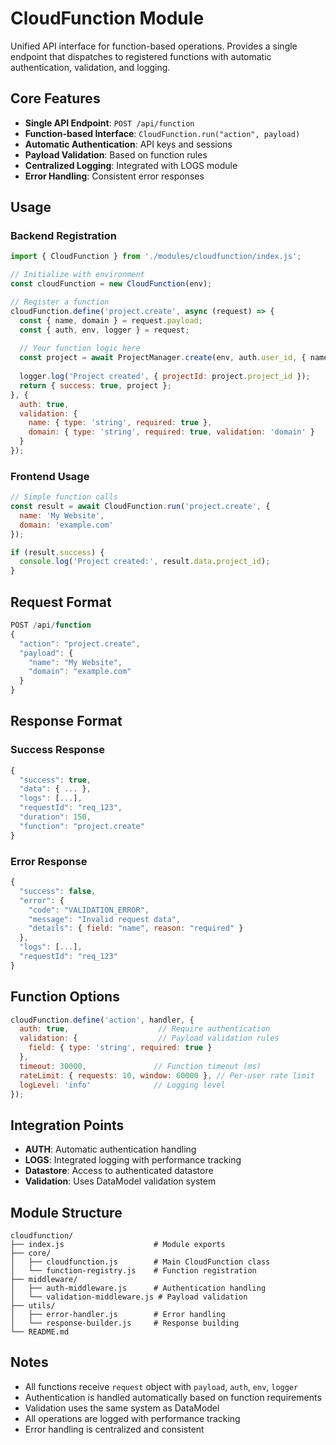 # CloudFunction Module

Unified API interface for function-based operations. Provides a single endpoint that dispatches to registered functions with automatic authentication, validation, and logging.

## Core Features

- **Single API Endpoint**: `POST /api/function`
- **Function-based Interface**: `CloudFunction.run("action", payload)`
- **Automatic Authentication**: API keys and sessions
- **Payload Validation**: Based on function rules
- **Centralized Logging**: Integrated with LOGS module
- **Error Handling**: Consistent error responses

## Usage

### Backend Registration

```javascript
import { CloudFunction } from './modules/cloudfunction/index.js';

// Initialize with environment
const cloudFunction = new CloudFunction(env);

// Register a function
cloudFunction.define('project.create', async (request) => {
  const { name, domain } = request.payload;
  const { auth, env, logger } = request;
  
  // Your function logic here
  const project = await ProjectManager.create(env, auth.user_id, { name, domain });
  
  logger.log('Project created', { projectId: project.project_id });
  return { success: true, project };
}, {
  auth: true,
  validation: {
    name: { type: 'string', required: true },
    domain: { type: 'string', required: true, validation: 'domain' }
  }
});
```

### Frontend Usage

```javascript
// Simple function calls
const result = await CloudFunction.run('project.create', {
  name: 'My Website',
  domain: 'example.com'
});

if (result.success) {
  console.log('Project created:', result.data.project_id);
}
```

## Request Format

```javascript
POST /api/function
{
  "action": "project.create",
  "payload": {
    "name": "My Website",
    "domain": "example.com"
  }
}
```

## Response Format

### Success Response
```javascript
{
  "success": true,
  "data": { ... },
  "logs": [...],
  "requestId": "req_123",
  "duration": 150,
  "function": "project.create"
}
```

### Error Response
```javascript
{
  "success": false,
  "error": {
    "code": "VALIDATION_ERROR",
    "message": "Invalid request data",
    "details": { field: "name", reason: "required" }
  },
  "logs": [...],
  "requestId": "req_123"
}
```

## Function Options

```javascript
cloudFunction.define('action', handler, {
  auth: true,                    // Require authentication
  validation: {                  // Payload validation rules
    field: { type: 'string', required: true }
  },
  timeout: 30000,               // Function timeout (ms)
  rateLimit: { requests: 10, window: 60000 }, // Per-user rate limit
  logLevel: 'info'              // Logging level
});
```

## Integration Points

- **AUTH**: Automatic authentication handling
- **LOGS**: Integrated logging with performance tracking
- **Datastore**: Access to authenticated datastore
- **Validation**: Uses DataModel validation system

## Module Structure

```
cloudfunction/
├── index.js                    # Module exports
├── core/
│   ├── cloudfunction.js        # Main CloudFunction class
│   └── function-registry.js    # Function registration
├── middleware/
│   ├── auth-middleware.js      # Authentication handling
│   └── validation-middleware.js # Payload validation
├── utils/
│   ├── error-handler.js        # Error handling
│   └── response-builder.js     # Response building
└── README.md
```

## Notes

- All functions receive `request` object with `payload`, `auth`, `env`, `logger`
- Authentication is handled automatically based on function requirements
- Validation uses the same system as DataModel
- All operations are logged with performance tracking
- Error handling is centralized and consistent
